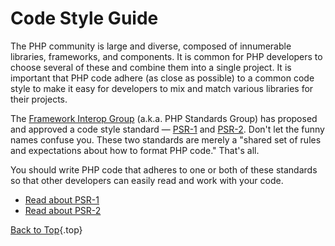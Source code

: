 # Code Style Guide

The PHP community is large and diverse, composed of innumerable libraries, frameworks, and components. It is common for PHP developers to choose several of these and combine them into a single project. It is important that PHP code adhere (as close as possible) to a common code style to make it easy for developers to mix and match various libraries for their projects.

The [Framework Interop Group][1] (a.k.a. PHP Standards Group) has proposed and approved a code style standard — [PSR-1][2] and [PSR-2][3]. Don't let the funny names confuse you. These two standards are merely a "shared set of rules and expectations about how to format PHP code." That's all.

You should write PHP code that adheres to one or both of these standards so that other developers can easily read and work with your code.

* [Read about PSR-1][2]
* [Read about PSR-2][3]

[Back to Top](#top){.top}

[1]: https://github.com/php-fig/fig-standards
[2]: https://github.com/php-fig/fig-standards/blob/master/accepted/PSR-1-basic-coding-standard.md
[3]: https://github.com/php-fig/fig-standards/blob/master/accepted/PSR-2-coding-style-guide.md

